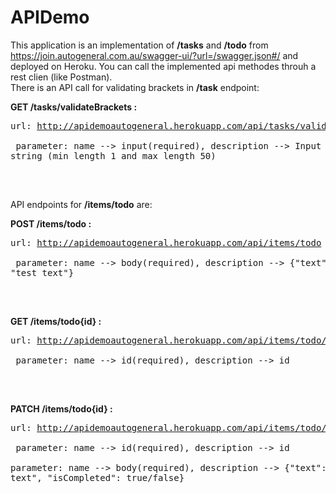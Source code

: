 # APIDemo

This application is an implementation of <b>/tasks</b> and <b>/todo</b> from https://join.autogeneral.com.au/swagger-ui/?url=/swagger.json#/ and 
deployed on Heroku. You can call the implemented api methodes throuh a rest clien (like Postman).   
There is an API call for validating brackets in <b>/task</b> endpoint:

<b>GET   /tasks/validateBrackets :</b><br/>
      <pre>url: http://apidemoautogeneral.herokuapp.com/api/tasks/validateBrackets <br/> 
      parameter: name --> input(required),   description --> Input string (min length 1 and max length 50)<br/>
</pre><br/>

API endpoints for <b>/items/todo</b> are: 

<b>POST   /items/todo :</b><br/>
      <pre>url: http://apidemoautogeneral.herokuapp.com/api/items/todo <br/> 
      parameter: name --> body(required),   description --> {"text": "test text"}<br/>
</pre><br/>

<b>GET   /items/todo{id} :</b><br/>
      <pre>url: http://apidemoautogeneral.herokuapp.com/api/items/todo/{id} <br/> 
      parameter: name --> id(required),   description --> id<br/>
</pre><br/>

<b>PATCH /items/todo{id} :</b><br/>
      <pre>url: http://apidemoautogeneral.herokuapp.com/api/items/todo/{id} <br/> 
      parameter: name --> id(required),   description --> id<br/>
      parameter: name --> body(required),   description --> {"text": "test text", "isCompleted": true/false}<br/>
</pre><br/>
